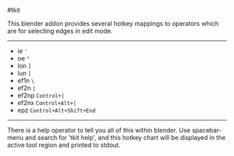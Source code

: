 #tkit

This blender addon provides several hotkey mappings to operators which
are for selecting edges in edit mode.

---

* ie ``'``  
* oe ``"``  
* lon ``]``  
* lun ``[``  
* ef1n ``\``  
* ef2n ``|``  
* ef2np ``Control+|``  
* ef2nx ``Control+Alt+|``  
* epz ``Control+Alt+Shift+End``  

---

There is a help operator to tell you all of this within blender.  Use
spacebar-menu and search for 'tkit help', and this hotkey chart will be
displayed in the active tool region and printed to stdout.


